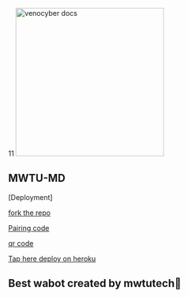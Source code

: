 11
<img alt="venocyber docs" height="300" src="https://telegra.ph/file/5f106289f3017ec491934.jpg">  


## MWTU-MD

[Deployment]

[fork the repo](https://github.com/Mwtutech/Mwtu-md/FORK) 

[Pairing code](https://njuba-md-d0e4fe16a6f8.herokuapp.com/pair)


[qr code](https://njuba-md-d0e4fe16a6f8.herokuapp.com/qr)

[Tap here deploy on heroku](https://dashboard.heroku.com/new?template=https://github.com/IBRAHIM-TECH-AI/MWTU-MD/tree/main)


## Best wabot created by mwtutech🤝

